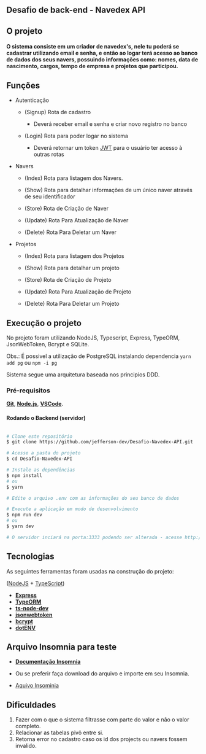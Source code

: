 ## Desafio de back-end - Navedex API 

## O projeto

#### O sistema consiste em um criador de navedex's, nele tu poderá se cadastrar utilizando email e senha, e então ao logar terá acesso ao banco de dados dos seus navers, possuindo informações como: nomes, data de nascimento, cargos, tempo de empresa e projetos que participou.

## Funções

  * Autenticação

      - (Signup) Rota de cadastro 
        - Deverá receber email e senha e criar novo registro no banco

      - (Login) Rota para poder logar no sistema
        - Deverá retornar um token [JWT](https://jwt.io/) para o usuário ter acesso à outras rotas

  * Navers

    - (Index) Rota para listagem dos Navers.

    - (Show) Rota para detalhar informações de um único naver através de seu identificador

    - (Store) Rota de Criação de Naver

    - (Update) Rota Para Atualização de Naver

    - (Delete) Rota Para Deletar um Naver

  * Projetos

    - (Index) Rota para listagem dos Projetos

    - (Show) Rota para detalhar um projeto

    - (Store) Rota de Criação de Projeto

    - (Update) Rota Para Atualização de Projeto

    - (Delete) Rota Para Deletar um Projeto

## Execução o projeto

No projeto foram utilizando NodeJS, Typescript, Express, TypeORM, JsonWebToken, Bcrypt e SQLite.

Obs.: É possivel a utilização de PostgreSQL instalando dependencia `yarn add pg` ou `npm -i pg`

Sistema segue uma arquitetura baseada nos principios DDD.

### Pré-requisitos

**[Git](https://git-scm.com)**, 
**[Node.js](https://nodejs.org/en/)**,
**[VSCode](https://code.visualstudio.com/)**.

#### Rodando o Backend (servidor)

```bash

# Clone este repositório
$ git clone https://github.com/jefferson-dev/Desafio-Navedex-API.git

# Acesse a pasta do projeto 
$ cd Desafio-Navedex-API

# Instale as dependências
$ npm install
# ou
$ yarn

# Edite o arquivo .env com as informações do seu banco de dados

# Execute a aplicação em modo de desenvolvimento
$ npm run dev
# ou
$ yarn dev

# O servidor inciará na porta:3333 podendo ser alterada - acesse http://localhost:3000

```

## Tecnologias

As seguintes ferramentas foram usadas na construção do projeto:
 
([NodeJS](https://nodejs.org/en/)  +  [TypeScript](https://www.typescriptlang.org/))

-   **[Express](https://expressjs.com/)**
-   **[TypeORM](https://typeorm.io/)**
-   **[ts-node-dev](https://www.npmjs.com/package/ts-node-dev)**
-   **[jsonwebtoken](https://www.npmjs.com/package/jsonwebtoken)**
-   **[bcrypt](https://www.npmjs.com/package/bcrypt)**
-   **[dotENV](https://www.npmjs.com/package/dotenv)**

## Arquivo Insomnia para teste

- **[Documentação Insomnia](https://navedexs.vercel.app/)**

* Ou se preferir faça download do arquivo e importe em seu Insomnia.

- [Aquivo Insominia](./Insomnia_Navedex.json)

## Dificuldades 

1. Fazer com o que o sistema filtrasse com parte do valor e não o valor completo.
2. Relacionar as tabelas pivô entre si.
3. Retorna error no cadastro caso os id dos projects ou navers fossem invalido.
